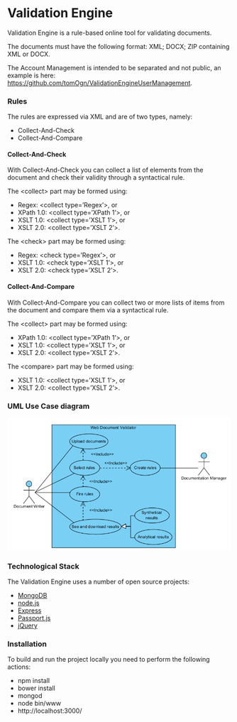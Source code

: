 # Validation Engine

Validation Engine is a rule-based online tool for validating documents. 

The documents must have the following format: XML; DOCX; ZIP containing XML or DOCX.

The Account Management is intended to be separated and not public, an example is here: https://github.com/tomOgn/ValidationEngineUserManagement.
### Rules

The rules are expressed via XML and are of two types, namely:
- Collect-And-Check
- Collect-And-Compare

#### Collect-And-Check
With Collect-And-Check you can collect a list of elements from the document and check their validity through a syntactical rule.

The \<collect\> part may be formed using:
- Regex: \<collect type=’Regex’\>, or
- XPath 1.0: \<collect type=’XPath 1’\>, or
- XSLT 1.0: \<collect type=’XSLT 1’\>, or
- XSLT 2.0: \<collect type=’XSLT 2’\>.

The \<check\> part may be formed using:
- Regex: \<check type=’Regex’\>, or
- XSLT 1.0: \<check type=’XSLT 1’\>, or
- XSLT 2.0: \<check type=’XSLT 2’\>.

#### Collect-And-Compare
With Collect-And-Compare you can collect two or more lists of items from the document and compare them via a syntactical rule.

The \<collect\> part may be formed using:
- XPath 1.0: \<collect type=’XPath 1’\>, or
- XSLT 1.0: \<collect type=’XSLT 1’\>, or
- XSLT 2.0: \<collect type=’XSLT 2’\>.

The \<compare\> part may be formed using:
- XSLT 1.0: \<collect type=’XSLT 1’\>, or
- XSLT 2.0: \<collect type=’XSLT 2’\>.

### UML Use Case diagram

![alt text](https://github.com/tomOgn/ValidationEngine/blob/master/use-case-validator.png)

### Technological Stack
The Validation Engine uses a number of open source projects:

* [MongoDB]
* [node.js]
* [Express]
* [Passport.js]
* [jQuery]

### Installation
To build and run the project locally you need to perform the following actions:
  - npm install
  - bower install
  - mongod
  - node bin/www
  - http://localhost:3000/
 
   [node.js]: <http://nodejs.org>
   [jQuery]: <http://jquery.com>
   [express]: <http://expressjs.com>
   [Passport.js]: <http://passportjs.org> 
   [MongoDB]: <https://www.mongodb.com>
